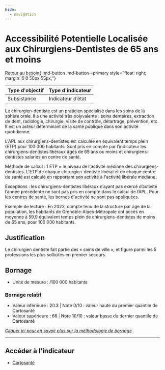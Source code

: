```yaml
---
hide:
  - navigation
---
```


# Accessibilité Potentielle Localisée aux Chirurgiens-Dentistes de 65 ans et moins 

[Retour au besoin](https://konsilion.github.io/diag360/pages/besoins/bv4){ .md-button .md-button--primary style="float: right; margin: 0 0 50px 55px;"}

|Type d'objectif|Type d'indicateur|
|--|--|
|Subsistance|Indicateur d’état|

Le chirurgien-dentiste est un praticien spécialisé dans les soins de la sphère orale. Il a une activité très polyvalente : soins dentaires, extraction de dent, radiologie, chirurgie, visite de contrôle, détartrage, prévention, etc. Il est un acteur déterminant de la santé publique dans son activité quotidienne.  

L'APL aux chirurgiens-dentistes est calculée en équivalent temps plein (ETP) pour 100 000  habitants.  Sont  pris  en  compte par l’indicateur les chirurgiens-dentistes libéraux âgés de 65 ans ou moins et chirurgiens-dentistes salariés en centre de santé. 

Méthode de calcul : 1 ETP = le niveau de l'activité médiane des chirurgiens-dentistes. L'ETP de chaque chirurgien-dentiste libéral et de chaque centre de santé est calculé en rapportant son activité à l'activité libérale médiane. 

Exceptions  :  les  chirurgiens-dentistes  libéraux  n’ayant  pas  exercé  d’activité  l’année précédente  ne  sont  pas  pris  en  compte  dans  le  calcul  de  l’APL.  Pour  les  centres  de santé, les bornes d'activité ne sont pas appliquées. 

Exemple  de  lecture  :  En 2023, compte tenu de la structure par âge de la population, les  habitants  de  Grenoble-Alpes-Métropole  ont  accès en moyenne à 59,9 équivalent temps plein de chirurgiens-dentistes de moins de 65 ans, pour 100 000 habitants. 

## Justification

Le chirurgien dentiste fait partie des « soins de ville », et figure parmi les 5 professions les plus sollicités en premier secours. 

## Bornage

* Unité de mesure : /100 000 habitants

### Bornage relatif

* Valeur inférieure : 20.3 | Note 0/10 : valeur haute du premier quantile de Cartosanté
* Valeur supérieure : 66 | Note 10/10 : valeur basse du dernier quantile de Cartosanté
  
*[Cliquer ici pour en savoir plus sur la méthodologie de bornage](https://konsilion.github.io/diag360/pages/indicateurs/methode_bornage)*

---

## Accéder à l'indicateur

- [Cartosanté](https://cartosante.atlasante.fr/#c=indicator&i=apl_cd.apl_65&s=2023&t=A01&view=map9)
